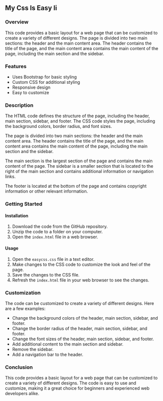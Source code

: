 ## My Css Is Easy Ii

### Overview

This code provides a basic layout for a web page that can be customized to create a variety of different designs. The page is divided into two main sections: the header and the main content area. The header contains the title of the page, and the main content area contains the main content of the page, including the main section and the sidebar.

### Features

* Uses Bootstrap for basic styling
* Custom CSS for additional styling
* Responsive design
* Easy to customize

### Description

The HTML code defines the structure of the page, including the header, main section, sidebar, and footer. The CSS code styles the page, including the background colors, border radius, and font sizes.

The page is divided into two main sections: the header and the main content area. The header contains the title of the page, and the main content area contains the main content of the page, including the main section and the sidebar.

The main section is the largest section of the page and contains the main content of the page. The sidebar is a smaller section that is located to the right of the main section and contains additional information or navigation links.

The footer is located at the bottom of the page and contains copyright information or other relevant information.

### Getting Started

#### Installation

1. Download the code from the GitHub repository.
2. Unzip the code to a folder on your computer.
3. Open the `index.html` file in a web browser.

#### Usage

1. Open the `easycss.css` file in a text editor.
2. Make changes to the CSS code to customize the look and feel of the page.
3. Save the changes to the CSS file.
4. Refresh the `index.html` file in your web browser to see the changes.

### Customization

The code can be customized to create a variety of different designs. Here are a few examples:

* Change the background colors of the header, main section, sidebar, and footer.
* Change the border radius of the header, main section, sidebar, and footer.
* Change the font sizes of the header, main section, sidebar, and footer.
* Add additional content to the main section and sidebar.
* Remove the sidebar.
* Add a navigation bar to the header.

### Conclusion

This code provides a basic layout for a web page that can be customized to create a variety of different designs. The code is easy to use and customize, making it a great choice for beginners and experienced web developers alike.